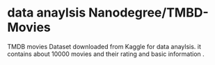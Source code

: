 # data anaylsis Nanodegree/TMBD-Movies 
TMDB movies Dataset downloaded from Kaggle for data anaylsis. it contains about 10000 movies and their rating and basic information .
